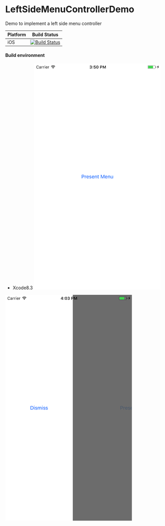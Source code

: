 # LeftSideMenuControllerDemo
Demo to implement a left side menu controller

Platform | Build Status
 -------- | ------------
iOS | [![Build Status](https://travis-ci.org/tomfriwel/LeftSideMenuControllerDemo.svg?branch=master)](https://travis-ci.org/tomfriwel/LeftSideMenuControllerDemo)

#### Build environment
- Xcode8.3
![alt tag](https://github.com/tomfriwel/LeftSideMenuControllerDemo/blob/master/Screenshots/Simulator%20Screen%20Shot%202%20Mar%202017%2C%2015.50.53.png)


![alt tag](https://github.com/tomfriwel/LeftSideMenuControllerDemo/blob/master/Screenshots/Simulator%20Screen%20Shot%202%20Mar%202017%2C%2016.03.32.png)
